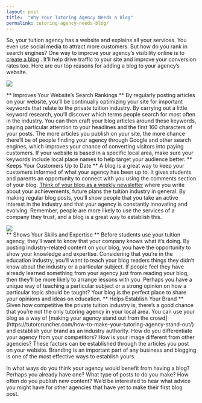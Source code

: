 ```yaml
---
layout: post
title:  "Why Your Tutoring Agency Needs a Blog"
permalink: tutoring-agency-needs-blog/
---
```

So, your tuition agency has a website and explains all your services. You even
use social media to attract more customers. But how do you rank in search
engines? One way to improve your agency’s visibility online is to [create a blog](https://tutorcruncher.com/news-and-updates/how-to-start-a-tutoring-business/) . It’ll help drive traffic to your site and improve your conversion
rates too. Here are our top reasons for adding a blog to your agency’s
website.

<div class="img-holder full-width">
   <img src="{{ site.static}}/img/blogs/wordpress-265132_640.jpg" alt-text="wordpress-blogging"/>
</div>

** Improves Your Website’s
Search Rankings ** By regularly posting articles on your website, you’ll be
continually optimizing your site for important keywords that relate to the
private tuition industry. By carrying out a little keyword research, you’ll
discover which terms people search for most often in the industry. You can
then craft your blog articles around these keywords, paying particular
attention to your headlines and the first 160 characters of your posts. The
more articles you publish on your site, the more chance there’ll be of people
finding your agency through Google and other search engines, which improves
your chance of converting visitors into paying customers. If your website is
based in a specific local area, make sure your keywords include local place
names to help target your audience better. ** Keeps Your Customers Up to Date
** A blog is a great way to keep your customers informed of what your agency
has been up to. It gives students and parents an opportunity to connect with
you using the comments section of your blog. [Think of your blog as a weekly newsletter](https://tutorcruncher.com/how-to-build-an-online-tutoring-community/) where you write about your achievements, future plans the tuition
industry in general. By making regular blog posts, you’ll show people that you
take an active interest in the industry and that your agency is constantly
innovating and evolving. Remember, people are more likely to use the services
of a company they trust, and a blog is a great way to establish this.
<div class="img-holder full-width">
   <img src="{{ site.static}}/img/blogs/blogging-336376_640.jpg" alt-text="blogging"/>
</div> ** Shows Your Skills and
Expertise ** Before students use your tuition agency, they’ll want to know
that your company knows what it’s doing. By posting industry-related content
on your blog, you have the opportunity to show your knowledge and expertise.
Considering that you’re in the education industry, you’ll want to teach your
blog readers things they didn’t know about the industry or a particular
subject. If people feel they have already learned something from your agency
just from reading your blog, then they’ll be more likely to arrange lessons
with you. Perhaps you have a unique way of teaching a particular subject or a
strong opinion on how a particular topic should be taught? Your blog is the
perfect place to share your opinions and ideas on education. ** Helps
Establish Your Brand ** Given how competitive the private tuition industry is,
there’s a good chance that you’re not the only tutoring agency in your local
area. You can use your blog as a way of [making your agency stand out from the crowd](https://tutorcruncher.com/how-to-make-your-tutoring-agency-stand-out/) and establish your brand as an industry authority. How do you
differentiate your agency from your competitors? How is your image different
from other agencies? These factors can be established through the articles you
post on your website. Branding is an important part of any business and
blogging is one of the most effective ways to establish yours.

In what ways do you think your agency
would benefit from having a blog? Perhaps you already have one? What type of
posts to do you make? How often do you publish new content? We’d be interested
to hear what advice you might have for other agencies that have yet to make
their first blog post.
